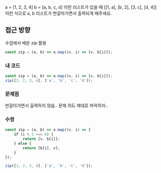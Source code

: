 a = [1, 2, 3, 4]
b = [a, b, c, d]
이런 리스트가 있을 때 [[1, a], [b, 2], [3, c], [d, 4]] 이런 식으로 a, b 리스트가 번갈아가면서 출력되게 해주세요.
## 접근 방향
수업에서 배운 zip 활용
```js
const zip = (a, b) => a.map((v, i) => [v, b[i]]);
```
### 내 코드
```js
const zip = (a, b) => a.map((v, i) => [v, b[i]]);
zip([1, 2, 3, 4], ['a', 'b', 'c', 'd']);
```
### 문제점
번갈아가면서 출력하지 않음.. 문제 의도 제대로 파악하자..
### 수정
```js
const zip = (a, b) => a.map((v, i) => {
    if (i % 2 === 0) {
        return [v, b[i]];
    } else {
        return [b[i], v];
    }
});

zip([1, 2, 3, 4], ['a', 'b', 'c', 'd']);
```